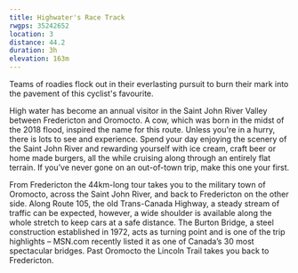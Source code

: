 ```yaml
---
title: Highwater's Race Track
rwgps: 35242652
location: 3
distance: 44.2
duration: 3h
elevation: 163m
---
```

Teams of roadies flock out in their everlasting pursuit to burn their mark into the pavement of this cyclist's favourite.
<!--More-->

High water has become an annual visitor in the Saint John River Valley between Fredericton and Oromocto. A cow, which was born in the midst of the 2018 flood, inspired the name for this route. Unless you're in a hurry, there is lots to see and experience. Spend your day enjoying the scenery of the Saint John River and rewarding yourself with ice cream, craft beer or home made burgers, all the while cruising along through an entirely flat terrain. If you’ve never gone on an out-of-town trip, make this one your first.

From Fredericton the 44km-long tour takes you to the military town of Oromocto, across the Saint John River, and back to Fredericton on the other side. Along Route 105, the old Trans-Canada Highway, a steady stream of traffic can be expected, however, a wide shoulder is available along the whole stretch to keep cars at a safe distance. The Burton Bridge, a steel construction established in 1972, acts as turning point and is one of the trip highlights – MSN.com recently listed it as one of Canada’s 30 most spectacular bridges. Past Oromocto the Lincoln Trail takes you back to Fredericton.

